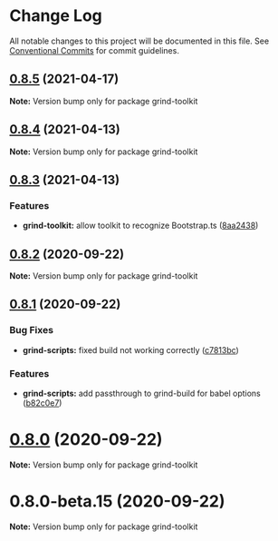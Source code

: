# Change Log

All notable changes to this project will be documented in this file.
See [Conventional Commits](https://conventionalcommits.org) for commit guidelines.

## [0.8.5](https://github.com/grindjs/grindjs/compare/v0.8.4...v0.8.5) (2021-04-17)

**Note:** Version bump only for package grind-toolkit

## [0.8.4](https://github.com/grindjs/grindjs/compare/v0.8.3...v0.8.4) (2021-04-13)

**Note:** Version bump only for package grind-toolkit

## [0.8.3](https://github.com/grindjs/grindjs/compare/v0.8.2...v0.8.3) (2021-04-13)

### Features

- **grind-toolkit:** allow toolkit to recognize Bootstrap.ts ([8aa2438](https://github.com/grindjs/grindjs/commit/8aa243831c705ee3f576f2a54aa11b5a131ed2d3))

## [0.8.2](https://github.com/grindjs/grindjs/compare/v0.8.1...v0.8.2) (2020-09-22)

**Note:** Version bump only for package grind-toolkit

## [0.8.1](https://github.com/grindjs/grindjs/compare/v0.8.0...v0.8.1) (2020-09-22)

### Bug Fixes

- **grind-scripts:** fixed build not working correctly ([c7813bc](https://github.com/grindjs/grindjs/commit/c7813bcd820305a19502141492ceec7d1ad85903))

### Features

- **grind-scripts:** add passthrough to grind-build for babel options ([b82c0e7](https://github.com/grindjs/grindjs/commit/b82c0e77557c4d113753da3a7ceb49a85bc63dea))

# [0.8.0](https://github.com/grindjs/grindjs/compare/v0.8.0-beta.15...v0.8.0) (2020-09-22)

**Note:** Version bump only for package grind-toolkit

# 0.8.0-beta.15 (2020-09-22)

**Note:** Version bump only for package grind-toolkit
